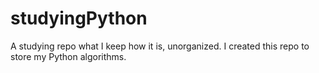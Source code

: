 # studyingPython

A studying repo what I keep how it is, unorganized. I created this repo to store my Python algorithms.
